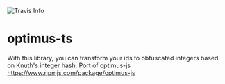 ![Travis Info](https://travis-ci.org/mightyYaroslav/optimus-ts.svg?branch=master)
# optimus-ts
With this library, you can transform your ids to obfuscated integers based on Knuth's integer hash. Port of optimus-js https://www.npmjs.com/package/optimus-js
